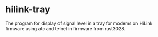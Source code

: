 # hilink-tray
 The program for display of signal level in a tray for modems on HiLink firmware using atc and telnet in firmware from rust3028.
